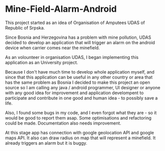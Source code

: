 # Mine-Field-Alarm-Android

This project started as an idea of Organisation of Amputees UDAS of Republic of Srpska. 

Since Bosnia and Herzegovina has a problem with mine pollution, UDAS decided to develop an application that will trigger an alarm on the
android device when carrier comes near the minefield.

As an volounteer in organisation UDAS, I began implementing this application as an University project.

Because I don't have much time to develop whole application myself, and since that this application can be useful 
in any other country or area that has the same problem as Bosnia I decided to make this project an open source so I 
am calling any java / android programmer, UI designer or anyone with any good idea for improvement and application 
develompent to participate and contribute in one good and human idea - to possibly save a life.

Also, I found some bugs in my code, and I even forgot what they are - so it would be good to report them asap.
Some optimisations and refactoring could be made. Documentation also needs improvement.

At this stage app has connection with google geolocation API and google maps API. It also can draw radius on map that will represent a minefield. It already triggers an alarm but it is buggy.

